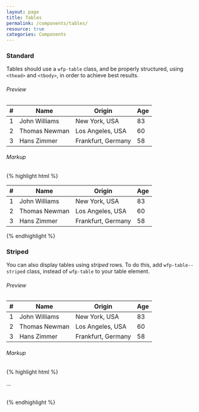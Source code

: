 ```yaml
---
layout: page
title: Tables
permalink: /components/tables/
resource: true
categories: Components
---
```


### Standard
Tables should use a `wfp-table` class, and be properly structured, using `<thead>` and `<tbody>`, in order to achieve best results.

###### Preview
<table class="wfp-table">
  <thead>
    <th>#</th>
    <th>Name</th>
    <th>Origin</th>
    <th>Age</th>
  </thead>
  <tbody>
    <tr>
      <td>1</td>
      <td>John Williams</td>
      <td>New York, USA</td>
      <td>83</td>
    </tr>
    <tr>
      <td>2</td>
      <td>Thomas Newman</td>
      <td>Los Angeles, USA</td>
      <td>60</td>
    </tr>
    <tr>
      <td>3</td>
      <td>Hans Zimmer</td>
      <td>Frankfurt, Germany</td>
      <td>58</td>
    </tr>
  </tbody>
</table>

###### Markup
{% highlight html %}
<table class="wfp-table">
  <thead>
    <th>#</th>
    <th>Name</th>
    <th>Origin</th>
    <th>Age</th>
  </thead>
  <tbody>
    <tr>
      <td>1</td>
      <td>John Williams</td>
      <td>New York, USA</td>
      <td>83</td>
    </tr>
    <tr>
      <td>2</td>
      <td>Thomas Newman</td>
      <td>Los Angeles, USA</td>
      <td>60</td>
    </tr>
    <tr>
      <td>3</td>
      <td>Hans Zimmer</td>
      <td>Frankfurt, Germany</td>
      <td>58</td>
    </tr>
  </tbody>
</table>
{% endhighlight %}

### Striped
You can also display tables using *striped* rows. To do this, add `wfp-table--striped` class, instead of `wfp-table` to your table element.

###### Preview
<table class="wfp-table--striped">
  <thead>
    <th>#</th>
    <th>Name</th>
    <th>Origin</th>
    <th>Age</th>
  </thead>
  <tbody>
    <tr>
      <td>1</td>
      <td>John Williams</td>
      <td>New York, USA</td>
      <td>83</td>
    </tr>
    <tr>
      <td>2</td>
      <td>Thomas Newman</td>
      <td>Los Angeles, USA</td>
      <td>60</td>
    </tr>
    <tr>
      <td>3</td>
      <td>Hans Zimmer</td>
      <td>Frankfurt, Germany</td>
      <td>58</td>
    </tr>
  </tbody>
</table>

###### Markup
{% highlight html %}
<table class="wfp-table--striped">
  ...
</table>
{% endhighlight %}
